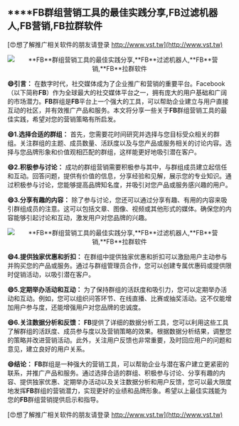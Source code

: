 ## ****FB**群组营销工具的最佳实践分享,**FB**过滤机器人,**FB**营销,**FB**拉群软件**

[😍想了解推广相关软件的朋友请登录 http://www.vst.tw](http://www.vst.tw)

 <center><img src="https://vst.tw/MP4/tuiguang/png/7.png" alt="**FB**群组营销工具的最佳实践分享,**FB**过滤机器人,**FB**营销,**FB**拉群软件"></center>

**😄引言：**
在数字时代，社交媒体成为了企业推广和营销的重要平台。Facebook（以下简称**FB**）作为全球最大的社交媒体平台之一，拥有庞大的用户基础和广阔的市场潜力。**FB**群组是**FB**平台上一个强大的工具，可以帮助企业建立与用户直接互动的社区，并有效推广产品和服务。本文将分享一些关于**FB**群组营销工具的最佳实践，希望对您的营销策略有所启发。

**😄1.选择合适的群组：**
首先，您需要花时间研究并选择与您目标受众相关的群组。关注群组的主题、成员数量、活跃度以及与您产品或服务相关的讨论内容。选择与您品牌形象和价值观相匹配的群组，这样能更好地吸引潜在客户。

**😄2.积极参与讨论：**
成功的群组营销需要积极参与其中，与群组成员建立起信任和互动。回答问题，提供有价值的信息，分享经验和见解，展示您的专业知识。通过积极参与讨论，您能够提高品牌知名度，并吸引对您产品或服务感兴趣的用户。

**😄3.分享有趣的内容：**
除了参与讨论，您还可以通过分享有趣、有用的内容来吸引群组成员的注意。这可以包括文章、图像、视频或其他形式的媒体。确保您的内容能够引起讨论和互动，激发用户对您品牌的兴趣。

 <center><img src="https://vst.tw/MP4/tuiguang/png/4.png" alt="**FB**群组营销工具的最佳实践分享,**FB**过滤机器人,**FB**营销,**FB**拉群软件"></center>

**😄4.提供独家优惠和折扣：**
在群组中提供独家优惠和折扣可以激励用户主动参与并购买您的产品或服务。通过与群组管理员合作，您可以创建专属优惠码或提供限时促销活动，以吸引潜在客户。

**😄5.定期举办活动和互动：**
为了保持群组的活跃度和吸引力，您可以定期举办活动和互动。例如，您可以组织问答环节、在线直播、比赛或抽奖活动。这不仅能增加用户参与度，还能增强用户对您品牌的忠诚度。

**😄6.关注数据分析和反馈：**
**FB**提供了详细的数据分析工具，您可以利用这些工具了解群组的活跃度、成员参与度以及营销策略的效果。根据数据分析结果，调整您的策略并改进营销活动。此外，关注用户反馈也非常重要，及时回应用户的问题和意见，建立良好的用户关系。

**😄结论：**
**FB**群组是一种强大的营销工具，可以帮助企业与潜在客户建立更紧密的联系，并推广产品和服务。通过选择合适的群组、积极参与讨论、分享有趣的内容、提供独家优惠、定期举办活动以及关注数据分析和用户反馈，您可以最大限度地发挥**FB**群组的营销潜力，实现更好的业绩和品牌形象。希望以上最佳实践能为您的**FB**群组营销提供启示和指导。

[😍想了解推广相关软件的朋友请登录 http://www.vst.tw](http://www.vst.tw)



